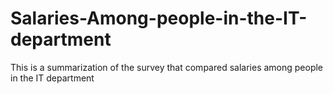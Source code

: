 # Salaries-Among-people-in-the-IT-department
This is a summarization of the survey that compared salaries among people in the IT department
